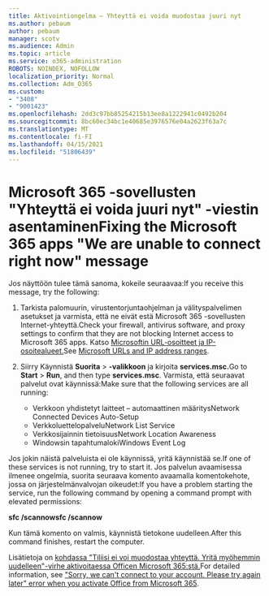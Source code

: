 ```yaml
---
title: Aktivointiongelma – Yhteyttä ei voida muodostaa juuri nyt
ms.author: pebaum
author: pebaum
manager: scotv
ms.audience: Admin
ms.topic: article
ms.service: o365-administration
ROBOTS: NOINDEX, NOFOLLOW
localization_priority: Normal
ms.collection: Adm_O365
ms.custom:
- "3408"
- "9001423"
ms.openlocfilehash: 2dd3c97bb85254215b13ee8a1222941c0492b204
ms.sourcegitcommit: 8bc60ec34bc1e40685e3976576e04a2623f63a7c
ms.translationtype: MT
ms.contentlocale: fi-FI
ms.lasthandoff: 04/15/2021
ms.locfileid: "51806439"
---
```

# <a name="fixing-the-microsoft-365-apps-we-are-unable-to-connect-right-now-message"></a><span data-ttu-id="4eb54-102">Microsoft 365 -sovellusten "Yhteyttä ei voida juuri nyt" -viestin asentaminen</span><span class="sxs-lookup"><span data-stu-id="4eb54-102">Fixing the Microsoft 365 apps "We are unable to connect right now" message</span></span>

<span data-ttu-id="4eb54-103">Jos näyttöön tulee tämä sanoma, kokeile seuraavaa:</span><span class="sxs-lookup"><span data-stu-id="4eb54-103">If you receive this message, try the following:</span></span>

1. <span data-ttu-id="4eb54-104">Tarkista palomuurin, virustentorjuntaohjelman ja välityspalvelimen asetukset ja varmista, että ne eivät estä Microsoft 365 -sovellusten Internet-yhteyttä.</span><span class="sxs-lookup"><span data-stu-id="4eb54-104">Check your firewall, antivirus software, and proxy settings to confirm that they are not blocking Internet access to Microsoft 365 apps.</span></span> <span data-ttu-id="4eb54-105">Katso [Microsoftin URL-osoitteet ja IP-osoitealueet.](https://docs.microsoft.com/office365/enterprise/urls-and-ip-address-ranges)</span><span class="sxs-lookup"><span data-stu-id="4eb54-105">See [Microsoft URLs and IP address ranges](https://docs.microsoft.com/office365/enterprise/urls-and-ip-address-ranges).</span></span>

2. <span data-ttu-id="4eb54-106">Siirry Käynnistä **Suorita**  >  **-valikkoon** ja kirjoita **services.msc.**</span><span class="sxs-lookup"><span data-stu-id="4eb54-106">Go to **Start** > **Run**, and then type **services.msc**.</span></span> <span data-ttu-id="4eb54-107">Varmista, että seuraavat palvelut ovat käynnissä:</span><span class="sxs-lookup"><span data-stu-id="4eb54-107">Make sure that the following services are all running:</span></span>
    - <span data-ttu-id="4eb54-108">Verkkoon yhdistetyt laitteet – automaattinen määritys</span><span class="sxs-lookup"><span data-stu-id="4eb54-108">Network Connected Devices Auto-Setup</span></span>
    - <span data-ttu-id="4eb54-109">Verkkoluettelopalvelu</span><span class="sxs-lookup"><span data-stu-id="4eb54-109">Network List Service</span></span>
    - <span data-ttu-id="4eb54-110">Verkkosijainnin tietoisuus</span><span class="sxs-lookup"><span data-stu-id="4eb54-110">Network Location Awareness</span></span>
    - <span data-ttu-id="4eb54-111">Windowsin tapahtumaloki</span><span class="sxs-lookup"><span data-stu-id="4eb54-111">Windows Event Log</span></span>

<span data-ttu-id="4eb54-112">Jos jokin näistä palveluista ei ole käynnissä, yritä käynnistää se.</span><span class="sxs-lookup"><span data-stu-id="4eb54-112">If one of these services is not running, try to start it.</span></span> <span data-ttu-id="4eb54-113">Jos palvelun avaamisessa ilmenee ongelmia, suorita seuraava komento avaamalla komentokehote, jossa on järjestelmänvalvojan oikeudet:</span><span class="sxs-lookup"><span data-stu-id="4eb54-113">If you have a problem starting the service, run the following command by opening a command prompt with elevated permissions:</span></span>

<span data-ttu-id="4eb54-114">**sfc /scannow**</span><span class="sxs-lookup"><span data-stu-id="4eb54-114">**sfc /scannow**</span></span>

<span data-ttu-id="4eb54-115">Kun tämä komento on valmis, käynnistä tietokone uudelleen.</span><span class="sxs-lookup"><span data-stu-id="4eb54-115">After this command finishes, restart the computer.</span></span>

<span data-ttu-id="4eb54-116">Lisätietoja on [kohdassa "Tiliisi ei voi muodostaa yhteyttä. Yritä myöhemmin uudelleen"-virhe aktivoitaessa Officen Microsoft 365:stä.](https://docs.microsoft.com/office/troubleshoot/activation-installation/issue-when-activate-office-from-office-365)</span><span class="sxs-lookup"><span data-stu-id="4eb54-116">For detailed information, see ["Sorry, we can't connect to your account. Please try again later" error when you activate Office from Microsoft 365](https://docs.microsoft.com/office/troubleshoot/activation-installation/issue-when-activate-office-from-office-365).</span></span>